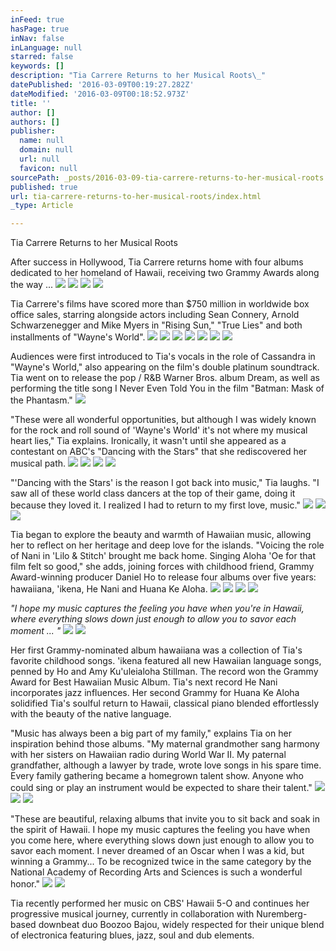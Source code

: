 ```yaml
---
inFeed: true
hasPage: true
inNav: false
inLanguage: null
starred: false
keywords: []
description: "Tia Carrere Returns to her Musical Roots\_"
datePublished: '2016-03-09T00:19:27.282Z'
dateModified: '2016-03-09T00:18:52.973Z'
title: ''
author: []
authors: []
publisher:
  name: null
  domain: null
  url: null
  favicon: null
sourcePath: _posts/2016-03-09-tia-carrere-returns-to-her-musical-roots.md
published: true
url: tia-carrere-returns-to-her-musical-roots/index.html
_type: Article

---
```

Tia Carrere Returns to her Musical Roots 

After success in Hollywood, Tia Carrere returns home with four albums dedicated to her homeland of Hawaii, receiving two Grammy Awards along the way ...
![](https://the-grid-user-content.s3-us-west-2.amazonaws.com/7a290d21-5d1c-4092-a882-c2645993b642.jpg)
![](https://the-grid-user-content.s3-us-west-2.amazonaws.com/f20c167a-bbaa-4758-bedb-5976a2afb983.jpg)
![](https://the-grid-user-content.s3-us-west-2.amazonaws.com/7cbdb9f7-6d8c-47fb-ae82-ee6fd3264a1b.jpg)
![](https://the-grid-user-content.s3-us-west-2.amazonaws.com/e3c6c0fc-3314-445f-aeb5-99bc0f11fe53.jpg)

Tia Carrere's films have scored more than $750 million in worldwide box office sales, starring alongside actors including Sean Connery, Arnold Schwarzenegger and Mike Myers in "Rising Sun," "True Lies" and both installments of "Wayne's World". ![](https://the-grid-user-content.s3-us-west-2.amazonaws.com/78bd0085-4532-40cf-909f-d20c8523f698.jpg)
![](https://the-grid-user-content.s3-us-west-2.amazonaws.com/178a2ad8-98b6-4e9a-9eb8-729ce593163a.jpg)
![](https://the-grid-user-content.s3-us-west-2.amazonaws.com/ac561e26-4298-4aa3-a391-c016363f4c9f.jpg)
![](https://the-grid-user-content.s3-us-west-2.amazonaws.com/352ba45f-e8fa-4a48-8bb6-d8e6f71692c5.jpg)
![](https://the-grid-user-content.s3-us-west-2.amazonaws.com/f9e4c166-299d-4d75-bd4a-78053c37b1cf.jpg)
![](https://the-grid-user-content.s3-us-west-2.amazonaws.com/80147739-f353-4262-b9f8-5a7d079af891.jpg)
![](https://the-grid-user-content.s3-us-west-2.amazonaws.com/4bd7b617-720d-4a8e-9110-7a6b657cc796.jpg)

Audiences were first introduced to Tia's vocals in the role of Cassandra in "Wayne's World," also appearing on the film's double platinum soundtrack. Tia went on to release the pop / R&B Warner Bros. album Dream, as well as performing the title song I Never Even Told You in the film "Batman: Mask of the Phantasm."
![](https://the-grid-user-content.s3-us-west-2.amazonaws.com/0f1ef975-acab-4f0b-a7d7-d63d885625e9.jpg)

"These were all wonderful opportunities, but although I was widely known for the rock and roll sound of 'Wayne's World' it's not where my musical heart lies," Tia explains. Ironically, it wasn't until she appeared as a contestant on ABC's "Dancing with the Stars" that she rediscovered her musical path. ![](https://the-grid-user-content.s3-us-west-2.amazonaws.com/91cad069-606a-46fc-a5ce-1294fbc4e79f.jpg)
![](https://the-grid-user-content.s3-us-west-2.amazonaws.com/005561c8-ef2a-465a-a37d-520f0f26e26e.jpg)
![](https://the-grid-user-content.s3-us-west-2.amazonaws.com/ea9b8232-9454-447a-aa7b-46807544fb2e.jpg)
![](https://the-grid-user-content.s3-us-west-2.amazonaws.com/1fb0bae1-b50e-4b34-b9e9-6a847d72a8bf.jpg)

"'Dancing with the Stars' is the reason I got back into music," Tia laughs. "I saw all of these world class dancers at the top of their game, doing it because they loved it. I realized I had to return to my first love, music."
![](https://the-grid-user-content.s3-us-west-2.amazonaws.com/ab84168a-fbe5-48d4-b7ec-16847c9c48b2.jpg)
![](https://the-grid-user-content.s3-us-west-2.amazonaws.com/fde6101b-9698-4de1-b2f8-29ec90a949f6.jpg)
![](https://the-grid-user-content.s3-us-west-2.amazonaws.com/b1f2fb77-1614-4d91-bebf-fa8010789f00.jpg)

Tia began to explore the beauty and warmth of Hawaiian music, allowing her to reflect on her heritage and deep love for the islands. "Voicing the role of Nani in 'Lilo & Stitch' brought me back home. Singing Aloha 'Oe for that film felt so good," she adds, joining forces with childhood friend, Grammy Award-winning producer Daniel Ho to release four albums over five years: hawaiiana, 'ikena, He Nani and Huana Ke Aloha. ![](https://the-grid-user-content.s3-us-west-2.amazonaws.com/774182a4-04d1-4319-b3ff-6efb9a085bc2.jpg)
![](https://the-grid-user-content.s3-us-west-2.amazonaws.com/06b97eb6-5cc3-4d20-abdf-dc829a49f511.jpg)
![](https://the-grid-user-content.s3-us-west-2.amazonaws.com/3656a409-2e2f-4110-93c2-d52317f6d719.jpg)
![](https://the-grid-user-content.s3-us-west-2.amazonaws.com/a413fea1-ddde-4560-aec9-4e9fc0f27274.jpg)

_"I hope my music captures the feeling you have when you're in Hawaii, where everything slows down just enough to allow you to savor each moment ... "_
![](https://the-grid-user-content.s3-us-west-2.amazonaws.com/d7c8e192-6d4a-408b-a97a-4fc1a84ef4ba.jpg)
![](https://the-grid-user-content.s3-us-west-2.amazonaws.com/a08e36da-393c-4122-b766-acdf206019b5.jpg)

Her first Grammy-nominated album hawaiiana was a collection of Tia's favorite childhood songs. 'ikena featured all new Hawaiian language songs, penned by Ho and Amy Ku'uleialoha Stillman. The record won the Grammy Award for Best Hawaiian Music Album. Tia's next record He Nani incorporates jazz influences. Her second Grammy for Huana Ke Aloha solidified Tia's soulful return to Hawaii, classical piano blended effortlessly with the beauty of the native language. 

"Music has always been a big part of my family," explains Tia on her inspiration behind those albums. "My maternal grandmother sang harmony with her sisters on Hawaiian radio during World War II. My paternal grandfather, although a lawyer by trade, wrote love songs in his spare time. Every family gathering became a homegrown talent show. Anyone who could sing or play an instrument would be expected to share their talent."
![](https://the-grid-user-content.s3-us-west-2.amazonaws.com/82d9eac0-0f03-492e-bf93-622a08a91bf0.jpg)
![](https://the-grid-user-content.s3-us-west-2.amazonaws.com/119acddb-898e-4d74-8d24-f877fd57dee6.jpg)
![](https://the-grid-user-content.s3-us-west-2.amazonaws.com/4e6b3b98-0635-42ba-956a-eb553ce81e4b.jpg)

"These are beautiful, relaxing albums that invite you to sit back and soak in the spirit of Hawaii. I hope my music captures the feeling you have when you come here, where everything slows down just enough to allow you to savor each moment. I never dreamed of an Oscar when I was a kid, but winning a Grammy... To be recognized twice in the same category by the National Academy of Recording Arts and Sciences is such a wonderful honor." ![](https://the-grid-user-content.s3-us-west-2.amazonaws.com/81c17781-d836-49ea-8abf-74930b1e3bc0.jpg)
![](https://the-grid-user-content.s3-us-west-2.amazonaws.com/2a8853b3-2123-435e-aea8-208d56c92564.jpg)

Tia recently performed her music on CBS' Hawaii 5-O and continues her progressive musical journey, currently in collaboration with Nuremberg-based downbeat duo Boozoo Bajou, widely respected for their unique blend of electronica featuring blues, jazz, soul and dub elements.